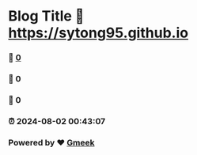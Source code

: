 # Blog Title :link: https://sytong95.github.io 
### :page_facing_up: [0](https://sytong95.github.io/tag.html) 
### :speech_balloon: 0 
### :hibiscus: 0 
### :alarm_clock: 2024-08-02 00:43:07 
### Powered by :heart: [Gmeek](https://github.com/Meekdai/Gmeek)
